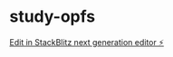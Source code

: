 # study-opfs

[Edit in StackBlitz next generation editor ⚡️](https://stackblitz.com/~/github.com/yuiseki/study-opfs)